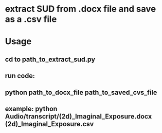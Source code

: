 # extract SUD from .docx file and save as a .csv file
# Usage
## cd to path_to_extract_sud.py
## run code:
## python path_to_docx_file path_to_saved_cvs_file
## example: python Audio/transcript/(2d)_Imaginal_Exposure.docx (2d)_Imaginal_Exposure.csv
